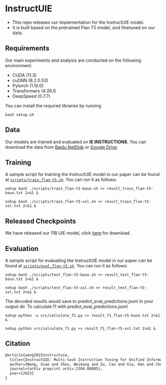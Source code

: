 # InstructUIE

- This repo releases our implementation for the InstructUIE model.
- It is built based on the pretrained Flan T5 model, and finetuned on our data.

## Requirements

Our main experiments and analysis are conducted on the following environment:

- CUDA (11.3)
- cuDNN (8.2.0.53)
- Pytorch (1.10.0)
- Transformers (4.26.1)
- DeepSpeed (0.7.7)

You can install the required libraries by running 

```
bash setup.sh
```


## Data

Our models are trained and evaluated on **IE INSTRUCTIONS**. 
You can download the data from [Baidu NetDisk](https://pan.baidu.com/s/1R0KqeyjPHrsGcPqsbsh1XA?from=init&pwd=ybkt) or [Google Drive](https://drive.google.com/file/d/1T-5IbocGka35I7X3CE6yKe5N_Xg2lVKT/view?usp=share_link).


## Training

A sample script for training the InstructUIE model in our paper can be found at [`scripts/train_flan-t5.sh`](scripts/train_flan-t5.sh). You can run it as follows:

```
nohup bash ./scripts/train_flan-t5-base.sh >> result_train_flan-t5-base.txt 2>&1 &
```

```
nohup bash ./scripts/train_flan-t5-xxl.sh >> result_train_flan-t5-xxl.txt 2>&1 &
```

## Released Checkpoints

We have released our 11B UIE model, click [here](https://huggingface.co/ZWK/InstructUIE) for download.


## Evaluation

A sample script for evaluating the InstructUIE model in our paper can be found at [`scripts/eval_flan-t5.sh`](scripts/eval_flan-t5.sh). You can run it as follows:

```
nohup bash ./scripts/test_flan-t5-base.sh >> result_test_flan-t5-base.txt 2>&1 &
```

```
nohup bash ./scripts/test_flan-t5-xxl.sh >> result_test_flan-t5-xxl.txt 2>&1 &
```

The decoded results would save to predict_eval_predictions.jsonl in your output dir. 
To calculate f1 with predict_eval_predictions.jsonl

```
nohup python -u src/calculate_f1.py >> result_f1_flan-t5-base.txt 2>&1 &
```

```
nohup python src/calculate_f1.py >> result_f1_flan-t5-xxl.txt 2>&1 &
```

## Citation
```latex
@article{wang2023instructuie,
  title={InstructUIE: Multi-task Instruction Tuning for Unified Information Extraction},
  author={Wang, Xiao and Zhou, Weikang and Zu, Can and Xia, Han and Chen, Tianze and Zhang, Yuansen and Zheng, Rui and Ye, Junjie and Zhang, Qi and Gui, Tao and others},
  journal={arXiv preprint arXiv:2304.08085},
  year={2023}
}
```



